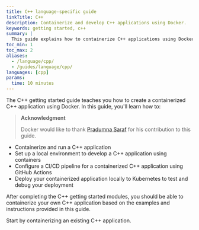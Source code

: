 ```yaml
---
title: C++ language-specific guide
linkTitle: C++
description: Containerize and develop C++ applications using Docker.
keywords: getting started, c++
summary: |
  This guide explains how to containerize C++ applications using Docker.
toc_min: 1
toc_max: 2
aliases:
  - /language/cpp/
  - /guides/language/cpp/
languages: [cpp]
params:
  time: 10 minutes
---
```


The C++ getting started guide teaches you how to create a containerized C++ application using Docker. In this guide, you'll learn how to:

> **Acknowledgment**
>
> Docker would like to thank [Pradumna Saraf](https://twitter.com/pradumna_saraf) for his contribution to this guide.

- Containerize and run a C++ application
- Set up a local environment to develop a C++ application using containers
- Configure a CI/CD pipeline for a containerized C++ application using GitHub Actions
- Deploy your containerized application locally to Kubernetes to test and debug your deployment

After completing the C++ getting started modules, you should be able to containerize your own C++ application based on the examples and instructions provided in this guide.

Start by containerizing an existing C++ application.
